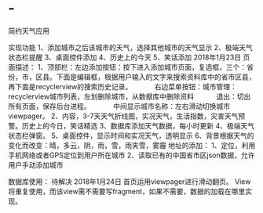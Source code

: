 # -
简约天气应用

实现功能
1、添加城市之后该城市的天气，选择其他城市的天气显示
2、极端天气状态栏提醒
3、桌面控件添加
4、历史上的今天
5、笑话添加
2018年1月23日
页面描述：
1、顶部栏：左边添加按钮：按下进入添加城市页面，复选框，三个：省份，市，区县。下面是编辑框，根据用户输入的文字来搜索资料库中的省市区县，再下面是recyclerview的搜索历史记录。
　　　右边菜单按钮：城市管理：recyclerview城市列表，左划删除城市，从数据库中删除资料
　　　退出：切出所有页面，保存后台进程。
　　　中间显示城市名称：左右滑动切换城市viewpager。
2、内容，3-7天天气折线图，实况天气，生活指数，灾害天气预警。历史上的今日，笑话精选
3、数据库添加天气数据，每小时更新
4、极端天气状态栏弹窗。
5、桌面控件，显示时间和实况天气，透明显示
6、背景根据天气的变化而改变：晴，多云，阴，雨，雪，雨夹雪，雾霾
地址的添加：
1、定位，利用手机网络或者GPS定位到用户所在城市
2、读取已有的中国省市区json数据，允许用户手动添加城市

数据库使用：
待解决
2018年1月24日
首页运用viewpager进行滑动翻页。
View将重复使用，而该view需不需要写fragment，如果不需要，数据的加载在哪里实现。


